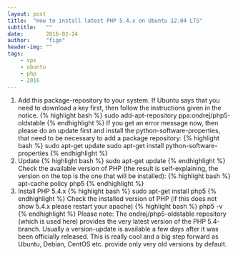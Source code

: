 ```yaml
---
layout: post
title:  "How to install latest PHP 5.4.x on Ubuntu 12.04 LTS"
subtitle:   ""  
date:       2016-02-24
author:     "figo"
header-img: ""
tags:
    - vps
    - ubuntu
    - php
    - 2016
---
```

1. Add this package-repository to your system. If Ubuntu says that you need to download a key first, then follow the instructions given in the notice.
{% highlight bash %}
sudo add-apt-repository ppa:ondrej/php5-oldstable
{% endhighlight %}
If you get an error message now, then please do an update first and install the python-software-properties, that need to be necessary to add a package repository:
{% highlight bash %}
sudo apt-get update
sudo apt-get install python-software-properties
{% endhighlight %}
2. Update
{% highlight bash %}
sudo apt-get update
{% endhighlight %}
Check the available version of PHP (the result is self-explaining, the version on the top is the one that will be installed):
{% highlight bash %}
apt-cache policy php5
{% endhighlight %}
3. Install PHP 5.4.x
{% highlight bash %}
sudo apt-get install php5
{% endhighlight %}
Check the installed version of PHP (if this does not show 5.4.x please restart your apache)
{% highlight bash %}
php5 -v
{% endhighlight %}
Please note: The ondrej/php5-oldstable repository (which is used here) provides the very latest version of the PHP 5.4-branch. Usually a version-update is available a few days after it was been officially released. This is really cool and a big step forward as Ubuntu, Debian, CentOS etc. provide only very old versions by default.
